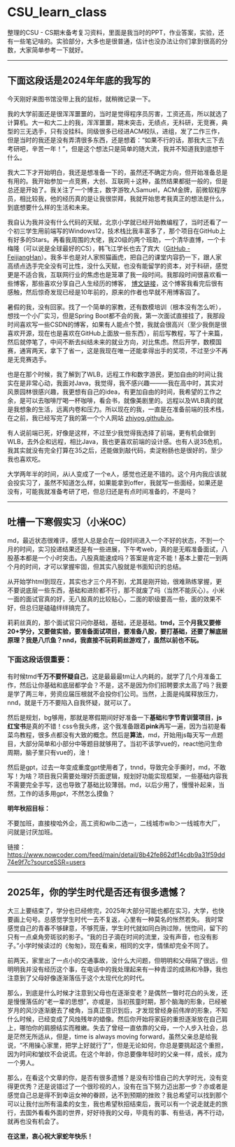 # CSU_learn_class

整理的CSU - CS期末备考复习资料，里面是我当时的PPT，作业答案，实验，还有一些笔记啥的。实验部分，大多也是很普通，估计也没办法让你们拿到很高的分数，大家简单参考一下就好。

---
## 下面这段话是2024年年底的我写的

今天刚好来图书馆没带上我的鼠标，就稍微记录一下。

我的大学前面还是很浑浑噩噩的，当时是觉得程序员厉害，工资还高，所以就选了计算机。大一和大二上的我，浑浑噩噩，期末突击，无绩点，无科研，无竞赛，典型的三无选手，只有没挂科。同级很多已经进ACM校队，进组，发了二作三作，但是当时的我还是没有弄清很多东西，还是想着：“如果不行的话，那我大三下去考研吧，辛苦一年！”，但是这个想法只是简单的随大流，我并不知道我到底想干什么。

我大二下才开始明白，我还是想准备一下的，虽然还不确定方向，但开始准备总是有用的。我开始参加一点竞赛，大创、互联网＋这种，虽然结果都挺一般的，但是总还是开始了。我关注了一个博主，数字游牧人Samuel，ACM金牌，前微软程序员，相比较我，他的经历真的是让我很崇拜，我就开始思考我真正的想法是什么，到底想要什么样的生活和未来。

我自认为我并没有什么代码的天赋，北京小学就已经开始教编程了，当时还看了一个初三学生用前端写的Windows12，技术栈比我丰富多了，那个项目在GitHub上有好多的Stars。再看我周围的大佬，我20级的两个班助，一个清华直博，一个卡梅隆（可以说是全球最好的CS），韩飞江学长也去了宾大（[GitHub - FeijiangHan](https://github.com/FeijiangHan/CSU-CS-review-materials)）。我多半也是对人家照猫画虎，把自己的课堂内容扔一下，跟人家高绩点选手完全没有可比性，没什么天赋，也没有能留学的资本，对于科研，感觉更是不适合我，互联网行业的焦虑也是笼罩了我一段时间。我那段时间很喜欢看一些博客，那些喜欢分享自己人生经历的博客， [博文链接](https://www.cnblogs.com/figure9/p/3708351.html)，这个博客我看完后很有感触，然后惊奇发现已经是10年前的，原来的作者也早就不用博客园了。

暑假的我，没有回家。找了一个简单的家教，还有数模培训（根本没有怎么听），想找一个小厂实习，但是Spring Boot都不会的我，第一次面试直接挂了，我那段时间喜欢写一些CSDN的博客，如果有人能点个赞，我就会很高兴（至少我倒是很喜欢开源，现在也是喜欢在GitHub上面放一些东西），前后写教程，写了十来篇，然后就停笔了，中间不断去纠结未来的就业方向，对比焦虑。然后开学，数模国赛，通宵两天，拿下了省一，这是我现在唯一还能拿得出手的奖项，不过至少不再是无竞赛选手。

也是在那个时候，我了解到了WLB，远程工作和数字游民，更加自由的时间让我实在是非常心动，我面对Java，我觉得，我不感兴趣———我在高中时，其实对风景园林很感兴趣，我更想有自己的idea，有更加自由的时间，我希望的工作之余，是可以去咖啡厅喝一杯咖啡，看会书，就像美剧里的。远程以及WLB真的就是我想象的生活，远离内卷和压力。所以现在的我，一直是在准备前端的技术栈，在之前，我已经写完了我的第一个个人网站 [zhiyog.github.io](https://zhiyog.github.io)。

有人说前端已死，好像是这样，不过至少我觉得我选择了前端，更有机会做到WLB，去外企和远程，相比Java，我也更喜欢前端的设计感。也有人说35危机，我其实就没有完全打算在35之后，还能做到敲代码，卖淀粉肠也是很好的，至少我也喜欢吃。

大学两年半的时间，从i人变成了一个e人，感觉也还是不错的。这个月内我应该就会投实习了，虽然不知道怎么样，如果能拿到offer，我就写一些面经，如果还是没有，可能我就准备考研了吧，但总归还是有点时间准备的，不是吗？

---
## 吐槽一下寒假实习（小米OC）

md，最近状态很难评，感觉人总是会在一段时间进入一个不好的状态，不到一个月的时间，实习投递结果还是有一些进展，下午考web，真的是无暇准备面试，八股基本都是一个小时突击。八股真能速成吗？答案是肯定不能！基本上要花一到两个月的时间，才可以掌握牢固，但其实八股就是书面知识的总结。

从开始学html到现在，其实也才三个月不到，尤其是刚开始，很难熟练掌握，更不要说底层一些东西，基础和进阶都不行，那不就废了吗（当然不能灰心）。小米一面的面试官真的好，无八股真的比较贴心，二面的职级要高一些，面的效果不好，但总归是磕磕绊绊搞完了。

莉莉丝真的，那个面试官只问你基础，基础，还是基础。**tmd，三个月我又要修20+学分，又要做实验，要准备面试项目，要准备八股，要打基础，还要了解底层原理？我是八爪鱼？nnd，我直接不玩莉莉丝游戏了，虽然以前也不玩。**

### 下面这段话很重要：

有时候tmd**千万不要怀疑自己**，这是最最最tm让人内耗的，就学了几个月准备工作，然后让你基础和底层都学会？不是，这不是因为你们招聘要求太高了吗？我要是学了两三年，劳资应届压根就不会投你们公司。当然，上面是纯属释放压力，nnd，就是千万不要陷入自我怀疑，就可以了。

然后是规划，bg够用，那就是寒假期间好好准备一下**基础**和**字节青训营项目**，**js红宝书**是真的不错！css令我头疼，这个我准备跟着**pink**再写一遍，因为当初是看菜鸟教程，很多点都没有大致的概念。然后是**算法**，md，开始用js每天写一点题目，大部分简单和小部分中等题目就够用了。当初不该学vue的，react他问生命周期，脑子里只有vue的，淦！

然后是gpt，过去一年变成重度gpt使用者了，tnnd，导致完全手撕时，md，不敢写！为啥？项目我只需要处理好页面逻辑，规划好功能实现框架，一些基础内容我不需要完全手写，这也导致了基础比较薄弱。md，以后少用了，慢慢补起来，当然，工作的话多用gpt，不然怎么摸鱼？

**明年秋招目标：**

不要加班，直接梭哈外企，高工资和wlb二选一，二线城市wlb＞一线城市大厂，问就是讨厌加班。

链接：https://www.nowcoder.com/feed/main/detail/8b42fe862df14cdb9a31f59dd74e9f7c?sourceSSR=users

---
## 2025年，你的学生时代是否还有很多遗憾？

大三上要结束了，学分也已经修完，2025年大部分可能也都在实习，大学，也快要画上句号。总感觉学生时代一去不复返，心里有一种莫名的怅然若失。 我时常感觉自己的青春不够肆意，不够荒唐，学生时代就如同白驹过隙，恍惚间，留下的只有一点桌角旁斑驳的影子。“我的日子滴在时间的流里，没有声音，也没有影子。”小学时候读过的《匆匆》，现在看来，相同的文字，情愫却完全不同了。 

前两天，家里出了一点小的交通事故，没什么大问题，但明明和父母隔了很远，但明明我并没有经历这个事，在电话中的我处理起来有一种青涩的成熟和冷静，我也注意到了父母好像逐渐落伍于这个太现代化的时代。 

那么，到底是什么时候才注意到父母也在逐渐变老？是偶然一暼时花白的头发，还是慢慢落伍的“老一辈的思想”，亦或是，当初孩童时期，那个脑海的形象，已经被岁月的风沙逐渐磨去了棱角，当真正意识到后，才发现曾经身前伟岸的形象，不知什么时候，已经变成了风烛残年的蜡像。然后你开始将家庭的重担逐渐放在自己肩上，哪怕你的肩膀结实而稚嫩。失去了曾经一直依靠的父母，一个人步入社会，总是茫然无所适从，但是，time is always moving forward，虽然父亲总是给我说，“不用操心家里，把学上好就行了”，但是无论如何，你总是要挑起这个重担，因为时间和皱纹不会说谎。在这个年龄，你总要像年轻时的父亲一样，成长，成为一个男人。 

那么，在看这个文章的你，是否有很多遗憾？是没有珍惜自己的大学时光，没有变得更优秀？还是说错过了一个很珍视的人，没有在当下努力迈出那一步？亦或者是感觉自己总是得不到幸运女神的眷顾，达不到预期的挫败？我总希望可以找到那个可以让我付出所有温柔的女生，我也希望秋招结束后，我可以有一个说走就走的旅行，去国外看看外面的世界，好好待我的父母，毕竟有的事、有些话，再不行动，就再也没有机会了。 

**在这里，衷心祝大家蛇年快乐！**

